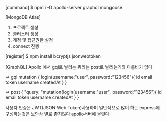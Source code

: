 
[command]
$ npm i -D apollo-server graphql mongoose

[MongoDB Atlas]
1. 프로젝트 생성
2. 클러스터 생성
3. 계정 및 접근권한 설정
4. connect 진행


[register]
$ npm install bcryptjs jsonwebtoken

[GraphQL]
Apollo 에서 gql로 날리는 쿼리는 post로 날리는거와 다를바가 없다

=> gql
mutation {
  login(username:"user", password:"123456"){
    id
    email
    token
    username
    createdAt
  }
}

=> post
{
    "query: "mutation{login(username:\"user\", password:\"123456\"){ id email token username createdAt }
}

사용자 인증은  JWT(JSON Web Token)사용하며
일반적으로 많이 하는 express에 구성하는것은 보안상 별로 좋지않다
apollo서버에 올렷다